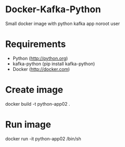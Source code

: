 # Docker-Kafka-Python

Small docker image with python kafka app noroot user


# Requirements

- Python (http://python.org)
- kafka-python (pip install kafka-python)
- Docker (http://docker.com)


# Create image
docker build -t python-app02 .

# Run image
docker run -it python-app02 /bin/sh